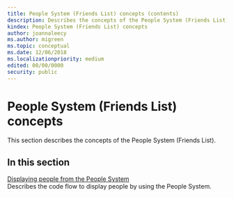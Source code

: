 ```yaml
---
title: People System (Friends List) concepts (contents)
description: Describes the concepts of the People System (Friends List).
kindex: People System (Friends List) concepts
author: joannaleecy
ms.author: migreen
ms.topic: conceptual
ms.date: 12/06/2018
ms.localizationpriority: medium
edited: 00/00/0000
security: public
---
```


# People System (Friends List) concepts

This section describes the concepts of the People System (Friends List).

## In this section  
  
[Displaying people from the People System](live-pplsys-displaying-people.md)  
Describes the code flow to display people by using the People System.  
  
